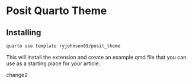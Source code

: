 # Posit Quarto Theme

## Installing

``` bash
quarto use template ryjohnson09/posit_theme
```

This will install the extension and create an example qmd file that you can use as a starting place for your article.

change2
